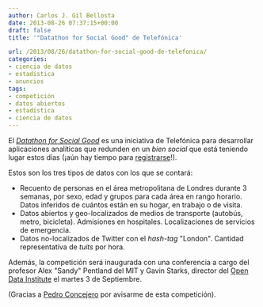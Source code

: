 ```yaml
---
author: Carlos J. Gil Bellosta
date: 2013-08-26 07:37:15+00:00
draft: false
title: '"Datathon for Social Good" de Telefónica'

url: /2013/08/26/datathon-for-social-good-de-telefonica/
categories:
- ciencia de datos
- estadística
- anuncios
tags:
- competición
- datos abiertos
- estadística
- ciencia de datos
---
```


El _[Datathon for Social Good](http://new.dynamicinsights.telefonica.com/674/the-details)_ es una iniciativa de Telefónica para desarrollar aplicaciones analíticas que redunden en un _bien social_ que está teniendo lugar estos días (¡aún hay tiempo para [registrarse](http://new.dynamicinsights.telefonica.com/765/enter-the-datathon)!).

Estos son los tres tipos de datos con los que se contará:

* Recuento de personas en el área metropolitana de Londres durante 3 semanas, por sexo, edad y grupos para cada área en rango horario. Datos inferidos de cuántos están en su hogar, en trabajo o de visita.
* Datos abiertos y geo-localizados de medios de transporte (autobús, metro, bicicleta). Admisiones en hospitales. Localizaciones de servicios de emergencia.
* Datos no-localizados de Twitter con el _hash-tag_ "London". Cantidad representativa de _tuits_ por hora.

Además, la competición será inaugurada con una conferencia a cargo del profesor Alex "Sandy" Pentland del MIT y Gavin Starks, director del [Open Data Institute](http://www.theodi.org/) el martes 3 de Septiembre.

(Gracias a [Pedro Concejero](https://twitter.com/ConcejeroPedro) por avisarme de esta competición).
